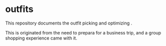 # outfits

This repository documents the outfit picking and optimizing .

This is originated from the need to prepara for a business trip, and a group shopping experience came with it.
